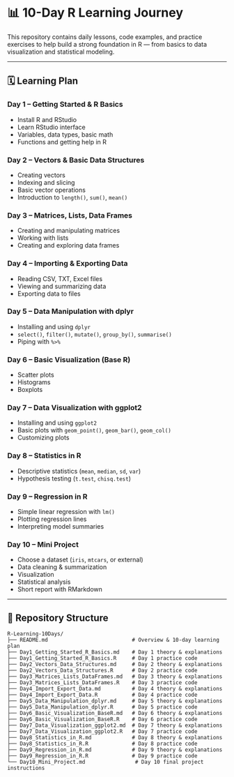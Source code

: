 # 📊 10-Day R Learning Journey
 
This repository contains daily lessons, code examples, and practice exercises to help build a strong foundation in R — from basics to data visualization and statistical modeling.

---

## 🗓 Learning Plan

### **Day 1 – Getting Started & R Basics**
- Install R and RStudio
- Learn RStudio interface
- Variables, data types, basic math
- Functions and getting help in R

### **Day 2 – Vectors & Basic Data Structures**
- Creating vectors
- Indexing and slicing
- Basic vector operations
- Introduction to `length()`, `sum()`, `mean()`

### **Day 3 – Matrices, Lists, Data Frames**
- Creating and manipulating matrices
- Working with lists
- Creating and exploring data frames

### **Day 4 – Importing & Exporting Data**
- Reading CSV, TXT, Excel files
- Viewing and summarizing data
- Exporting data to files

### **Day 5 – Data Manipulation with dplyr**
- Installing and using `dplyr`
- `select()`, `filter()`, `mutate()`, `group_by()`, `summarise()`
- Piping with `%>%`

### **Day 6 – Basic Visualization (Base R)**
- Scatter plots
- Histograms
- Boxplots

### **Day 7 – Data Visualization with ggplot2**
- Installing and using `ggplot2`
- Basic plots with `geom_point()`, `geom_bar()`, `geom_col()`
- Customizing plots

### **Day 8 – Statistics in R**
- Descriptive statistics (`mean`, `median`, `sd`, `var`)
- Hypothesis testing (`t.test`, `chisq.test`)

### **Day 9 – Regression in R**
- Simple linear regression with `lm()`
- Plotting regression lines
- Interpreting model summaries

### **Day 10 – Mini Project**
- Choose a dataset (`iris`, `mtcars`, or external)
- Data cleaning & summarization
- Visualization
- Statistical analysis
- Short report with RMarkdown

---

## 📂 Repository Structure

```plaintext
R-Learning-10Days/
├── README.md                           # Overview & 10-day learning plan
├── Day1_Getting_Started_R_Basics.md    # Day 1 theory & explanations
├── Day1_Getting_Started_R_Basics.R     # Day 1 practice code
├── Day2_Vectors_Data_Structures.md     # Day 2 theory & explanations
├── Day2_Vectors_Data_Structures.R      # Day 2 practice code
├── Day3_Matrices_Lists_DataFrames.md   # Day 3 theory & explanations
├── Day3_Matrices_Lists_DataFrames.R    # Day 3 practice code
├── Day4_Import_Export_Data.md          # Day 4 theory & explanations
├── Day4_Import_Export_Data.R           # Day 4 practice code
├── Day5_Data_Manipulation_dplyr.md     # Day 5 theory & explanations
├── Day5_Data_Manipulation_dplyr.R      # Day 5 practice code
├── Day6_Basic_Visualization_BaseR.md   # Day 6 theory & explanations
├── Day6_Basic_Visualization_BaseR.R    # Day 6 practice code
├── Day7_Data_Visualization_ggplot2.md  # Day 7 theory & explanations
├── Day7_Data_Visualization_ggplot2.R   # Day 7 practice code
├── Day8_Statistics_in_R.md             # Day 8 theory & explanations
├── Day8_Statistics_in_R.R              # Day 8 practice code
├── Day9_Regression_in_R.md             # Day 9 theory & explanations
├── Day9_Regression_in_R.R              # Day 9 practice code
└── Day10_Mini_Project.md                # Day 10 final project instructions


